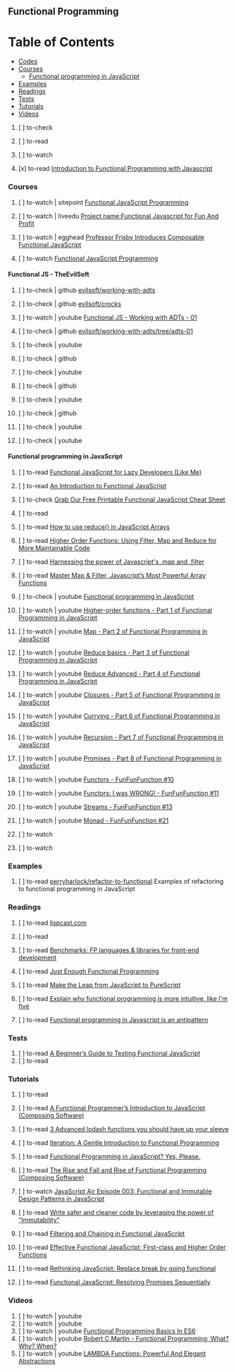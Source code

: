 ## Functional Programming

# Table of Contents
<!-- MarkdownTOC depth=4 -->
  - [Codes](#codes)
  - [Courses](#courses)
    - [Functional programming in JavaScript](#functional-programming-in-javaScript)
  - [Examples](#examples)
  - [Readings](#readings)
  - [Tests](#tests)
  - [Tutorials](#tutorials)
  - [Videos](#videos)
<!-- /MarkdownTOC -->

  1. [ ] to-check []()
  1. [ ] to-read []()
  1. [ ] to-watch []()

  1. [x] to-read [Introduction to Functional Programming with Javascript](https://blog.codeminer42.com/introduction-to-functional-programming-with-javascript-c06a2540a7c3)

### Courses

  1. [ ] to-watch | sitepoint [Functional JavaScript Programming](https://www.sitepoint.com/premium/courses/functional-javascript-programming-2922)

  1. [ ] to-watch | liveedu [Project name:Functional Javascript for Fun And Profit](https://www.liveedu.tv/evilsoft/lNpLm-functional-javascript-for-fun-and-profit/Jap7o-javascript-profunctors/)
  1. [ ] to-watch | egghead [Professor Frisby Introduces Composable Functional JavaScript](https://egghead.io/courses/professor-frisby-introduces-composable-functional-javascript)
  1. [ ] to-watch [Functional JavaScript Programming](https://www.sitepoint.com/premium/courses/functional-javascript-programming-2922/)

#### Functional JS - TheEvilSoft

  1. [ ] to-check | github [evilsoft/working-with-adts](https://github.com/evilsoft/working-with-adts)
  1. [ ] to-check | github [evilsoft/crocks](https://github.com/evilsoft/crocks)

  1. [ ] to-watch | youtube [Functional JS - Working with ADTs - 01](https://www.youtube.com/watch?v=fIb1IOVh6cY)
  1. [ ] to-check | github [evilsoft/working-with-adts/tree/adts-01](https://github.com/evilsoft/working-with-adts/tree/adts-01)
  
  1. [ ] to-check | youtube []()
  1. [ ] to-check | github []()

  1. [ ] to-check | youtube []()
  1. [ ] to-check | github []()

  1. [ ] to-check | youtube []()
  1. [ ] to-check | github []()

  1. [ ] to-check | youtube []()
  1. [ ] to-check | youtube []()

#### Functional programming in JavaScript

  1. [ ] to-read [Functional JavaScript for Lazy Developers (Like Me)](https://www.sitepoint.com/functional-javascript-for-lazy-developers-like-me/)

  1. [ ] to-read [An Introduction to Functional JavaScript](https://www.sitepoint.com/introduction-functional-javascript/)
  1. [ ] to-check [Grab Our Free Printable Functional JavaScript Cheat Sheet](https://www.sitepoint.com/grab-free-printable-functional-javascript-cheat-sheet/)

  1. [ ] to-read []()
  1. [ ] to-read [How to use reduce() in JavaScript Arrays](https://thewebjuice.com/use-reduce-javascript-arrays/)
  1. [ ] to-read [Higher Order Functions: Using Filter, Map and Reduce for More Maintainable Code](https://medium.freecodecamp.org/higher-order-functions-in-javascript-d9101f9cf528)
  1. [ ] to-read [Harnessing the power of Javascript's .map and .filter](https://dev.to/vincecampanale/harnessing-the-power-of-javascripts-map-and-filter)
  1. [ ] to-read [Master Map & Filter, Javascript’s Most Powerful Array Functions](https://codeburst.io/array-functions-map-filter-18a6e5f75da1)

  1. [ ] to-check | youtube [Functional programming in JavaScript](https://www.youtube.com/playlist?list=PL0zVEGEvSaeEd9hlmCXrk5yUyqUag-n84)

  1. [ ] to-watch | youtube [Higher-order functions - Part 1 of Functional Programming in JavaScript](https://www.youtube.com/watch?v=BMUiFMZr7vk&index=1&list=PL0zVEGEvSaeEd9hlmCXrk5yUyqUag-n84)
  1. [ ] to-watch | youtube [Map - Part 2 of Functional Programming in JavaScript](https://www.youtube.com/watch?v=bCqtb-Z5YGQ&list=PL0zVEGEvSaeEd9hlmCXrk5yUyqUag-n84&index=2)
  1. [ ] to-watch | youtube [Reduce basics - Part 3 of Functional Programming in JavaScript](https://www.youtube.com/watch?v=Wl98eZpkp-c&list=PL0zVEGEvSaeEd9hlmCXrk5yUyqUag-n84&index=3)
  1. [ ] to-watch | youtube [Reduce Advanced - Part 4 of Functional Programming in JavaScript](https://www.youtube.com/watch?v=1DMolJ2FrNY&index=4&list=PL0zVEGEvSaeEd9hlmCXrk5yUyqUag-n84)
  1. [ ] to-watch | youtube [Closures - Part 5 of Functional Programming in JavaScript](https://www.youtube.com/watch?v=CQqwU2Ixu-U&index=5&list=PL0zVEGEvSaeEd9hlmCXrk5yUyqUag-n84)
  1. [ ] to-watch | youtube [Currying - Part 6 of Functional Programming in JavaScript](https://www.youtube.com/watch?v=iZLP4qOwY8I&index=6&list=PL0zVEGEvSaeEd9hlmCXrk5yUyqUag-n84)
  1. [ ] to-watch | youtube [Recursion - Part 7 of Functional Programming in JavaScript](https://www.youtube.com/watch?v=k7-N8R0-KY4&list=PL0zVEGEvSaeEd9hlmCXrk5yUyqUag-n84&index=7)
  1. [ ] to-watch | youtube [Promises - Part 8 of Functional Programming in JavaScript](https://www.youtube.com/watch?v=2d7s3spWAzo&index=8&list=PL0zVEGEvSaeEd9hlmCXrk5yUyqUag-n84)
  1. [ ] to-watch | youtube [Functors - FunFunFunction #10](https://www.youtube.com/watch?v=YLIH8TKbAh4&list=PL0zVEGEvSaeEd9hlmCXrk5yUyqUag-n84&index=9)
  1. [ ] to-watch | youtube [Functors: I was WRONG! - FunFunFunction #11](https://www.youtube.com/watch?v=DisD9ftUyCk&list=PL0zVEGEvSaeEd9hlmCXrk5yUyqUag-n84&index=10)
  1. [ ] to-watch | youtube [Streams - FunFunFunction #13](https://www.youtube.com/watch?v=UD2dZw9iHCc&list=PL0zVEGEvSaeEd9hlmCXrk5yUyqUag-n84&index=11)
  1. [ ] to-watch | youtube [Monad - FunFunFunction #21](https://www.youtube.com/watch?v=9QveBbn7t_c&list=PL0zVEGEvSaeEd9hlmCXrk5yUyqUag-n84&index=12)
  1. [ ] to-watch []()
  1. [ ] to-watch []()


### Examples

  1. [ ] to-read [perryharlock/refactor-to-functional](https://github.com/perryharlock/refactor-to-functional) Examples of refactoring to functional programming in JavaScript

### Readings

  1. [ ] to-read [lispcast.com](http://www.lispcast.com/)
  1. [ ] to-read []()
  1. [ ] to-read [Benchmarks: FP languages & libraries for front-end development](https://medium.com/@saurabhnanda/benchmarks-fp-languages-libraries-for-front-end-development-a11af0542f7e)
  1. [ ] to-read [Just Enough Functional Programming](https://medium.com/@bfil/just-enough-functional-programming-a0c4fd09c8f7)

  1. [ ] to-read [Make the Leap from JavaScript to PureScript](https://hackernoon.com/make-the-leap-from-javascript-to-purescript-5b35b1c06fef)

  1. [ ] to-read [Explain why functional programming is more intuitive, like I'm five](https://dev.to/v1n337/explain-why-functional-programming-is-more-intuitive-like-im-five)

  1. [ ] to-read [Functional programming in Javascript is an antipattern](https://hackernoon.com/functional-programming-in-javascript-is-an-antipattern-58526819f21e)

### Tests

  1. [ ] to-read [A Beginner’s Guide to Testing Functional JavaScript](https://www.sitepoint.com/testing-functional-javascript)
  1. [ ] to-read []()

### Tutorials

  1. [ ] to-read []()
  1. [ ] to-read [A Functional Programmer’s Introduction to JavaScript (Composing Software)](https://medium.com/javascript-scene/a-functional-programmers-introduction-to-javascript-composing-software-d670d14ede30)
  1. [ ] to-read [3 Advanced lodash functions you should have up your sleeve](http://ngninja.com/posts/advanced-lodash-functions-javascript)
  1. [ ] to-read [Iteration: A Gentle Introduction to Functional Programming](https://medium.com/javascript-scene/iteration-a-gentle-introduction-to-functional-programming-c59fcb0ab58d)
  1. [ ] to-read [Functional Programming in JavaScript? Yes, Please.](https://dev.to/twhite/functional-programming-in-javascript-yes-please)

  1. [ ] to-read [The Rise and Fall and Rise of Functional Programming (Composing Software)](https://medium.com/javascript-scene/the-rise-and-fall-and-rise-of-functional-programming-composable-software-c2d91b424c8c)


  1. [ ] to-watch [JavaScript Air Episode 003: Functional and Immutable Design Patterns in JavaScript](https://www.youtube.com/watch?v=82M9fKe7hiw)

  1. [ ] to-read [Write safer and cleaner code by leveraging the power of “Immutability”](https://medium.freecodecamp.org/write-safer-and-cleaner-code-by-leveraging-the-power-of-immutability-7862df04b7b6)

  1. [ ] to-read [Filtering and Chaining in Functional JavaScript](https://www.sitepoint.com/filtering-and-chaining-in-functional-javascript)

  1. [ ] to-read [Effective Functional JavaScript: First-class and Higher Order Functions](https://hackernoon.com/effective-functional-javascript-first-class-and-higher-order-functions-713fde8df50a)
  1. [ ] to-read [Rethinking JavaScript: Replace break by going functional](https://hackernoon.com/rethinking-javascript-break-is-the-goto-of-loops-51b27b1c85f8)
  1. [ ] to-read [Functional JavaScript: Resolving Promises Sequentially](https://hackernoon.com/functional-javascript-resolving-promises-sequentially-7aac18c4431e)

### Videos

  1. [ ] to-watch | youtube []()
  1. [ ] to-watch | youtube []()
  1. [ ] to-watch | youtube [Functional Programming Basics In ES6](https://www.youtube.com/watch?v=FYXpOjwYzcs)
  1. [ ] to-watch | youtube [Robert C Martin - Functional Programming; What? Why? When?](https://www.youtube.com/watch?v=7Zlp9rKHGD4)
  1. [ ] to-watch | youtube [LAMBDA Functions: Powerful And Elegant Abstractions](https://www.youtube.com/watch?v=OLH3L285EiY)
